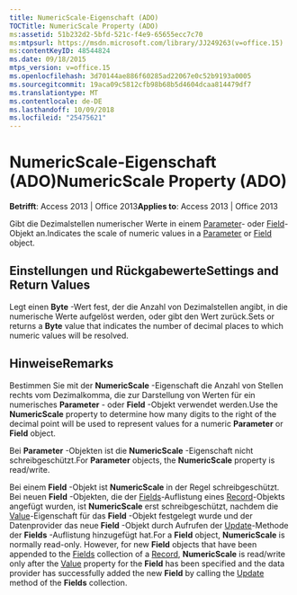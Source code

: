 ```yaml
---
title: NumericScale-Eigenschaft (ADO)
TOCTitle: NumericScale Property (ADO)
ms:assetid: 51b232d2-5bfd-521c-f4e9-65655ecc7c70
ms:mtpsurl: https://msdn.microsoft.com/library/JJ249263(v=office.15)
ms:contentKeyID: 48544824
ms.date: 09/18/2015
mtps_version: v=office.15
ms.openlocfilehash: 3d70144ae886f60285ad22067e0c52b9193a0005
ms.sourcegitcommit: 19aca09c5812cfb98b68b5d4604dcaa814479df7
ms.translationtype: MT
ms.contentlocale: de-DE
ms.lasthandoff: 10/09/2018
ms.locfileid: "25475621"
---
```

# <a name="numericscale-property-ado"></a><span data-ttu-id="5c2b9-102">NumericScale-Eigenschaft (ADO)</span><span class="sxs-lookup"><span data-stu-id="5c2b9-102">NumericScale Property (ADO)</span></span>


<span data-ttu-id="5c2b9-103">**Betrifft**: Access 2013 | Office 2013</span><span class="sxs-lookup"><span data-stu-id="5c2b9-103">**Applies to**: Access 2013 | Office 2013</span></span>

<span data-ttu-id="5c2b9-104">Gibt die Dezimalstellen numerischer Werte in einem [Parameter](parameter-object-ado.md)- oder [Field](field-object-ado.md)-Objekt an.</span><span class="sxs-lookup"><span data-stu-id="5c2b9-104">Indicates the scale of numeric values in a [Parameter](parameter-object-ado.md) or [Field](field-object-ado.md) object.</span></span>

## <a name="settings-and-return-values"></a><span data-ttu-id="5c2b9-105">Einstellungen und Rückgabewerte</span><span class="sxs-lookup"><span data-stu-id="5c2b9-105">Settings and Return Values</span></span>

<span data-ttu-id="5c2b9-106">Legt einen **Byte** -Wert fest, der die Anzahl von Dezimalstellen angibt, in die numerische Werte aufgelöst werden, oder gibt den Wert zurück.</span><span class="sxs-lookup"><span data-stu-id="5c2b9-106">Sets or returns a **Byte** value that indicates the number of decimal places to which numeric values will be resolved.</span></span>

## <a name="remarks"></a><span data-ttu-id="5c2b9-107">Hinweise</span><span class="sxs-lookup"><span data-stu-id="5c2b9-107">Remarks</span></span>

<span data-ttu-id="5c2b9-108">Bestimmen Sie mit der **NumericScale** -Eigenschaft die Anzahl von Stellen rechts vom Dezimalkomma, die zur Darstellung von Werten für ein numerisches **Parameter** - oder **Field** -Objekt verwendet werden.</span><span class="sxs-lookup"><span data-stu-id="5c2b9-108">Use the **NumericScale** property to determine how many digits to the right of the decimal point will be used to represent values for a numeric **Parameter** or **Field** object.</span></span>

<span data-ttu-id="5c2b9-109">Bei **Parameter** -Objekten ist die **NumericScale** -Eigenschaft nicht schreibgeschützt.</span><span class="sxs-lookup"><span data-stu-id="5c2b9-109">For **Parameter** objects, the **NumericScale** property is read/write.</span></span>

<span data-ttu-id="5c2b9-p101">Bei einem **Field** -Objekt ist **NumericScale** in der Regel schreibgeschützt. Bei neuen **Field** -Objekten, die der [Fields](fields-collection-ado.md)-Auflistung eines [Record](record-object-ado.md)-Objekts angefügt wurden, ist **NumericScale** erst schreibgeschützt, nachdem die [Value](value-property-ado.md)-Eigenschaft für das **Field** -Objekt festgelegt wurde und der Datenprovider das neue **Field** -Objekt durch Aufrufen der [Update](update-method-ado.md)-Methode der **Fields** -Auflistung hinzugefügt hat.</span><span class="sxs-lookup"><span data-stu-id="5c2b9-p101">For a **Field** object, **NumericScale** is normally read-only. However, for new **Field** objects that have been appended to the [Fields](fields-collection-ado.md) collection of a [Record](record-object-ado.md), **NumericScale** is read/write only after the [Value](value-property-ado.md) property for the **Field** has been specified and the data provider has successfully added the new **Field** by calling the [Update](update-method-ado.md) method of the **Fields** collection.</span></span>

